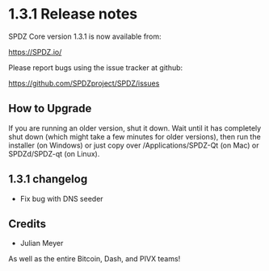 1.3.1 Release notes
====================

SPDZ Core version 1.3.1 is now available from:

  https://SPDZ.io/

Please report bugs using the issue tracker at github:

  https://github.com/SPDZproject/SPDZ/issues


How to Upgrade
--------------

If you are running an older version, shut it down. Wait until it has completely
shut down (which might take a few minutes for older versions), then run the
installer (on Windows) or just copy over /Applications/SPDZ-Qt (on Mac) or
SPDZd/SPDZ-qt (on Linux).


1.3.1 changelog
----------------

- Fix bug with DNS seeder


Credits
--------

- Julian Meyer

As well as the entire Bitcoin, Dash, and PIVX teams!